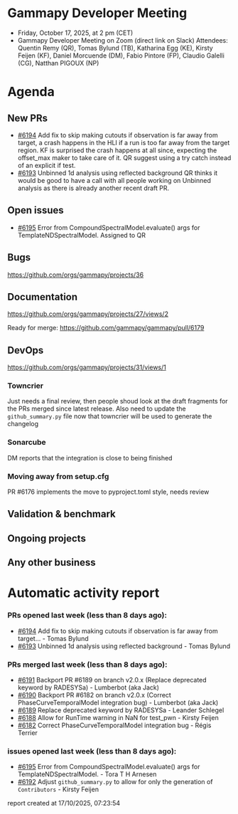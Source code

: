 # Gammapy Developer Meeting 
 * Friday, October 17, 2025, at 2 pm (CET) 
 * Gammapy Developer Meeting on Zoom (direct link on Slack) 
Attendees: Quentin Remy (QR), Tomas Bylund (TB),  Katharina Egg (KE),  Kirsty Feijen (KF),  Daniel Morcuende (DM), Fabio Pintore (FP),  Claudio Galelli (CG), Natthan PIGOUX (NP)

# Agenda
## New PRs
* [#6194](https://github.com/gammapy/gammapy/pull/6194) Add fix to skip making cutouts if observation is far away from target, a crash happens in the HLI if a run is too far away from the target region. KF is surprised the crash happens at all since, expecting the offset_max maker to take care of it. QR suggest using a try catch instead of an explicit if test. 
* [#6193](https://github.com/gammapy/gammapy/pull/6193) Unbinned 1d analysis using reflected background 
QR thinks it would be good to have a call with all people working on Unbinned analysis as there is already another recent draft PR. 


## Open issues
* [#6195](https://github.com/gammapy/gammapy/issues/6195) Error from CompoundSpectralModel.evaluate() args for TemplateNDSpectralModel.  Assigned to QR

## Bugs
https://github.com/orgs/gammapy/projects/36

## Documentation
https://github.com/orgs/gammapy/projects/27/views/2

Ready for merge:
https://github.com/gammapy/gammapy/pull/6179

## DevOps
https://github.com/orgs/gammapy/projects/31/views/1
### Towncrier
Just needs a final review, then people shoud look at the draft fragments for the PRs merged since latest release.
Also need to update the `github_summary.py` file now that towncrier will be used to generate the changelog

### Sonarcube
DM reports that the integration is close to being finished 

### Moving away from setup.cfg
PR #6176 implements the move to pyproject.toml style, needs review


## Validation & benchmark

## Ongoing projects

## Any other business

# Automatic activity report

### PRs opened last week (less than 8 days ago): 
* [#6194](https://github.com/gammapy/gammapy/pull/6194) Add fix to skip making cutouts if observation is far away from target… - Tomas Bylund
* [#6193](https://github.com/gammapy/gammapy/pull/6193) Unbinned 1d analysis using reflected background - Tomas Bylund

### PRs merged last week (less than 8 days ago): 
* [#6191](https://github.com/gammapy/gammapy/pull/6191) Backport PR #6189 on branch v2.0.x (Replace deprecated keyword by RADESYSa) - Lumberbot (aka Jack)
* [#6190](https://github.com/gammapy/gammapy/pull/6190) Backport PR #6182 on branch v2.0.x (Correct PhaseCurveTemporalModel integration bug) - Lumberbot (aka Jack)
* [#6189](https://github.com/gammapy/gammapy/pull/6189) Replace deprecated keyword by RADESYSa - Leander Schlegel
* [#6188](https://github.com/gammapy/gammapy/pull/6188) Allow for RunTime warning in NaN for test_pwn - Kirsty Feijen
* [#6182](https://github.com/gammapy/gammapy/pull/6182) Correct PhaseCurveTemporalModel integration bug - Régis Terrier

### issues opened last week (less than 8 days ago): 
* [#6195](https://github.com/gammapy/gammapy/issues/6195) Error from CompoundSpectralModel.evaluate() args for TemplateNDSpectralModel. - Tora T H Arnesen
* [#6192](https://github.com/gammapy/gammapy/issues/6192) Adjust `github_summary.py` to allow for only the generation of `Contributors` - Kirsty Feijen

 report created at 17/10/2025, 07:23:54
